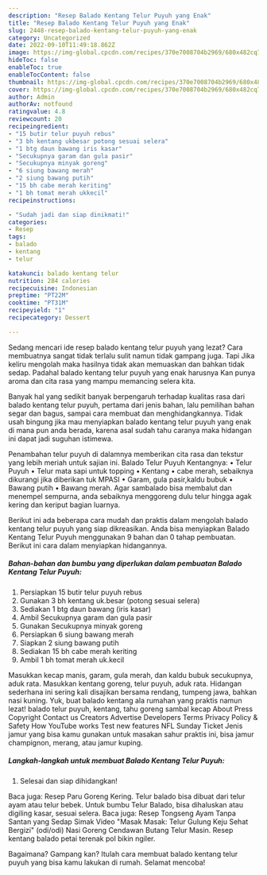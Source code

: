 ```yaml
---
description: "Resep Balado Kentang Telur Puyuh yang Enak"
title: "Resep Balado Kentang Telur Puyuh yang Enak"
slug: 2448-resep-balado-kentang-telur-puyuh-yang-enak
category: Uncategorized
date: 2022-09-10T11:49:18.862Z
image: https://img-global.cpcdn.com/recipes/370e7008704b2969/680x482cq70/balado-kentang-telur-puyuh-foto-resep-utama.jpg
hideToc: false
enableToc: true
enableTocContent: false
thumbnail: https://img-global.cpcdn.com/recipes/370e7008704b2969/680x482cq70/balado-kentang-telur-puyuh-foto-resep-utama.jpg
cover: https://img-global.cpcdn.com/recipes/370e7008704b2969/680x482cq70/balado-kentang-telur-puyuh-foto-resep-utama.jpg
author: Admin
authorAv: notfound
ratingvalue: 4.8
reviewcount: 20
recipeingredient:
- "15 butir telur puyuh rebus"
- "3 bh kentang ukbesar potong sesuai selera"
- "1 btg daun bawang iris kasar"
- "Secukupnya garam dan gula pasir"
- "Secukupnya minyak goreng"
- "6 siung bawang merah"
- "2 siung bawang putih"
- "15 bh cabe merah keriting"
- "1 bh tomat merah ukkecil"
recipeinstructions:

- "Sudah jadi dan siap dinikmati!"
categories:
- Resep
tags:
- balado
- kentang
- telur

katakunci: balado kentang telur 
nutrition: 284 calories
recipecuisine: Indonesian
preptime: "PT22M"
cooktime: "PT31M"
recipeyield: "1"
recipecategory: Dessert

---
```



Sedang mencari ide resep balado kentang telur puyuh yang lezat? Cara membuatnya sangat tidak terlalu sulit namun tidak gampang juga. Tapi Jika keliru mengolah maka hasilnya tidak akan memuaskan dan bahkan tidak sedap. Padahal balado kentang telur puyuh yang enak harusnya Kan punya aroma dan cita rasa yang mampu memancing selera kita.


Banyak hal yang sedikit banyak berpengaruh terhadap kualitas rasa dari balado kentang telur puyuh, pertama dari jenis bahan, lalu pemilihan bahan segar dan bagus, sampai cara membuat dan menghidangkannya. Tidak usah bingung jika mau menyiapkan balado kentang telur puyuh yang enak di mana pun anda berada, karena asal sudah tahu caranya maka hidangan ini dapat jadi suguhan istimewa.

Penambahan telur puyuh di dalamnya memberikan cita rasa dan tekstur yang lebih meriah untuk sajian ini. Balado Telur Puyuh Kentangnya: • Telur Puyuh • Telur mata sapi untuk topping • Kentang • cabe merah, sebaiknya dikurangi jika diberikan tuk MPASI • Garam, gula pasir,kaldu bubuk • Bawang putih • Bawang merah. Agar sambalado bisa membalut dan menempel sempurna, anda sebaiknya menggoreng dulu telur hingga agak kering dan keriput bagian luarnya.


Berikut ini ada beberapa cara mudah dan praktis dalam mengolah balado kentang telur puyuh yang siap dikreasikan. Anda bisa menyiapkan Balado Kentang Telur Puyuh menggunakan 9 bahan dan 0 tahap pembuatan. Berikut ini cara dalam menyiapkan hidangannya.

<!--inarticleads1-->

##### Bahan-bahan dan bumbu yang diperlukan dalam pembuatan Balado Kentang Telur Puyuh:

1. Persiapkan 15 butir telur puyuh rebus
1. Gunakan 3 bh kentang uk.besar (potong sesuai selera)
1. Sediakan 1 btg daun bawang (iris kasar)
1. Ambil Secukupnya garam dan gula pasir
1. Gunakan Secukupnya minyak goreng
1. Persiapkan 6 siung bawang merah
1. Siapkan 2 siung bawang putih
1. Sediakan 15 bh cabe merah keriting
1. Ambil 1 bh tomat merah uk.kecil


Masukkan kecap manis, garam, gula merah, dan kaldu bubuk secukupnya, aduk rata. Masukkan kentang goreng, telur puyuh, aduk rata. Hidangan sederhana ini sering kali disajikan bersama rendang, tumpeng jawa, bahkan nasi kuning. Yuk, buat balado kentang ala rumahan yang praktis namun lezat! balado telur puyuh, kentang, tahu goreng sambal kecap About Press Copyright Contact us Creators Advertise Developers Terms Privacy Policy &amp; Safety How YouTube works Test new features NFL Sunday Ticket Jenis jamur yang bisa kamu gunakan untuk masakan sahur praktis ini, bisa jamur champignon, merang, atau jamur kuping. 

<!--inarticleads2-->

##### Langkah-langkah untuk membuat Balado Kentang Telur Puyuh:


1. Selesai dan siap dihidangkan!

Baca juga: Resep Paru Goreng Kering. Telur balado bisa dibuat dari telur ayam atau telur bebek. Untuk bumbu Telur Balado, bisa dihaluskan atau digiling kasar, sesuai selera. Baca juga: Resep Tongseng Ayam Tanpa Santan yang Sedap Simak Video &#34;Masak Masak: Telur Gulung Keju Sehat Bergizi&#34; (odi/odi) Nasi Goreng Cendawan Butang Telur Masin. Resep kentang balado petai terenak pol bikin ngiler. 

Bagaimana? Gampang kan? Itulah cara membuat balado kentang telur puyuh yang bisa kamu lakukan di rumah. Selamat mencoba!
